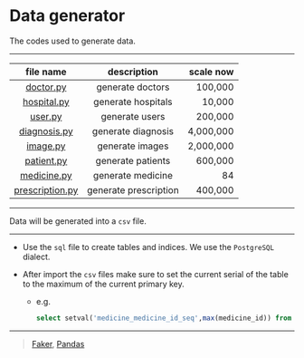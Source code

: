 # Data generator

The codes used to generate data.

---

| file name       | description           | scale now |
| :-------------: | :-------------------: | ---------: |
| [doctor.py](./doctor.py)       | generate doctors      | 100,000    |
| [hospital.py](./hospital.py)     | generate hospitals    | 10,000     |
| [user.py](./user.py)         | generate users        | 200,000   |
| [diagnosis.py](./diagnosis.py)    | generate diagnosis    | 4,000,000   |
| [image.py](./image.py)        | generate images       | 2,000,000   |
| [patient.py](./patient.py)      | generate patients     | 600,000   |
| [medicine.py](./medicine.py)     | generate medicine     | 84        |
| [prescription.py](./prescription.py) | generate prescription | 400,000   |

---

Data will be generated into a `csv` file.

---

- Use the `sql` file to create tables and indices.
  We use the `PostgreSQL` dialect.

- After import the `csv` files make sure to set the current serial of the table to the maximum of the current primary key.

  - e.g.

    ```sql
    select setval('medicine_medicine_id_seq',max(medicine_id)) from medicine;
    ```

    

---

> [Faker](https://github.com/joke2k/faker), [Pandas](https://pypi.org/project/pandas/)

